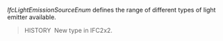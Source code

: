 _IfcLightEmissionSourceEnum_ defines the range of different types of light emitter available.

> HISTORY&nbsp; New type in IFC2x2.